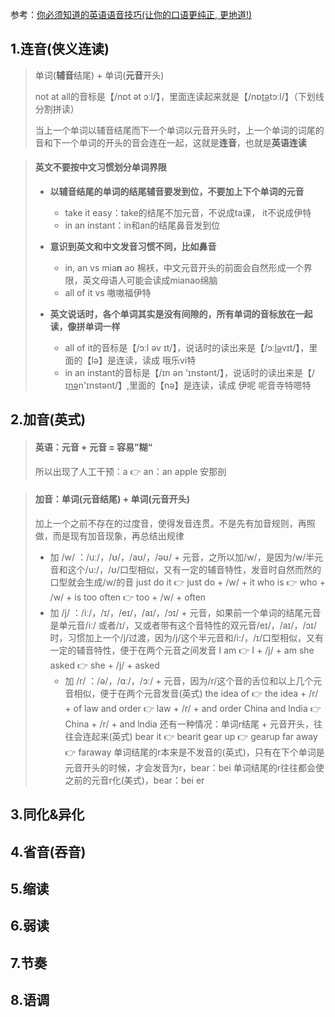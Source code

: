 

参考：[你必须知道的英语语音技巧(让你的口语更纯正, 更地道!)](https://www.bilibili.com/video/BV1SZ4y1K7Lr?p=1)



## 1.连音(侠义连读)

> 单词(**辅音**结尾)  +  单词(**元音**开头)
>
> not at all的音标是【/nɒt ət ɔːl/】，里面连读起来就是【/nɒ<u>tə</u>tɔːl/】（下划线分割拼读）
>
> 当上一个单词以辅音结尾而下一个单词以元音开头时，上一个单词的词尾的音和下一个单词的开头的音会连在一起，这就是**连音**，也就是**英语连读**



> #### 英文不要按中文习惯划分单词界限
>
> + **以辅音结尾的单词的结尾辅音要发到位，不要加上下个单词的元音**
>   + take it easy：take的结尾不加元音，不说成ta课， it不说成伊特
>   + in an instant：in和an的结尾鼻音发到位
> + **意识到英文和中文发音习惯不同，比如鼻音**
>   + in, an vs mia**n** ao 棉袄，中文元音开头的前面会自然形成一个界限，英文母语人可能会读成mianao绵脑
>   + all of it vs 嗷嗷福伊特
>
> + **英文说话时，各个单词其实是没有间隙的，所有单词的音标放在一起读，像拼单词一样**
>   + all of it的音标是【/ɔːl əv ɪt/】，说话时的读出来是【/ɔː<u>lə</u>vɪt/】，里面的【lə】是连读，读成 哦乐vi特
>   + in an instant的音标是【/ɪn ən 'ɪnstənt/】，说话时的读出来是【/ɪ<u>nə</u>n'ɪnstənt/】,里面的【nə】是连读，读成 伊呢 呢音寺特嗯特







## 2.加音(英式)

>#### 英语：元音 + 元音 = 容易”糊“
>
>所以出现了人工干预：a 👉 an：an apple 安那剖



> #### 加音：单词(元音结尾) + 单词(元音开头)
>
> 加上一个之前不存在的过度音，使得发音连贯。不是先有加音规则，再照做，而是现有加音现象，再总结出规律
>
> + 加 /w/ ：/uː/，/ʊ/，/aʊ/，/əʊ/ + 元音，之所以加/w/，是因为/w/半元音和这个/u:/，/ʊ/口型相似，又有一定的辅音特性，发音时自然而然的口型就会生成/w/的音
>   	just do it		       👉 		just do + /w/ + it
>   	who is 			      👉 		who + /w/ + is
>   	too often 		     👉 		too + /w/ + often
>+ 加 /j/ ：/iː/，/ɪ/，/eɪ/，/aɪ/，/ɔɪ/ + 元音，如果前一个单词的结尾元音是单元音/iː/ 或者/ɪ/，又或者带有这个音特性的双元音/eɪ/，/aɪ/，/ɔɪ/ 时，习惯加上一个/j/过渡，因为/j/这个半元音和/i:/，/ɪ/口型相似，又有一定的辅音特性，便于在两个元音之间发音
> I am                       👉        I + /j/ + am
>   she asked             👉        she + /j/ + asked
>   + 加 /r/ ：/ə/，/ɑː/，/ɔː/ + 元音，因为/r/这个音的舌位和以上几个元音相似，便于在两个元音发音(英式)
>  the idea of            👉         the idea + /r/ + of
>   law and order      👉         law + /r/ + and order
>     China and lndia   👉         China + /r/ + and lndia
>     还有一种情况：单词r结尾 + 元音开头，往往会连起来(英式)
>     bear it                    👉         bearit
>  gear up                  👉         gearup
>     far away                 👉        faraway
>     单词结尾的r本来是不发音的(英式)，只有在下个单词是元音开头的时候，才会发音为r，bear：bei
>     单词结尾的r往往都会使之前的元音r化(美式)，bear：bei er
>   



## 3.同化&异化



## 4.省音(吞音)



## 5.缩读



## 6.弱读



## 7.节奏



## 8.语调